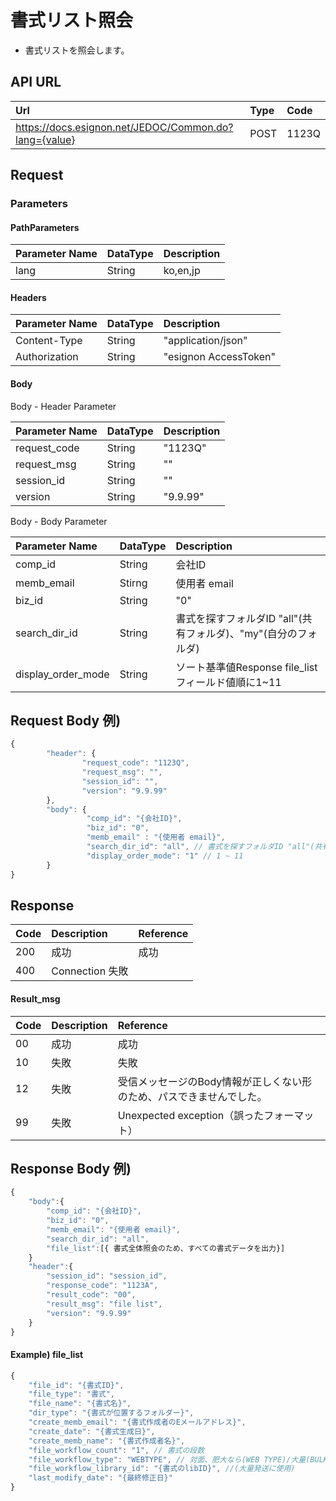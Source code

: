 # 書式リスト照会

* 書式リストを照会します。

## API URL

| Url | Type | **Code** |
| :--- | :--- | :--- |
| https://docs.esignon.net/JEDOC/Common.do?lang={value} | POST | 1123Q |

## Request

### Parameters

#### PathParameters

| **Parameter Name** | DataType | **Description** |
| :--- | :--- | :--- |
| lang | String | ko,en,jp |

####  Headers

| **Parameter Name**                         | DataType | **Description** |
| :--- | :--- | :--- |
| Content-Type | String | "application/json" |
| Authorization | String | "esignon AccessToken" |

####   Body 

  Body - Header Parameter

| **Parameter Name**                         | DataType | **Description** |
| :--- | :--- | :--- |
| request\_code | String | "1123Q" |
| request\_msg | String | "" |
| session\_id | String | "" |
| version | String | "9.9.99" |

  Body - Body Parameter

| **Parameter Name** | DataType | **Description** |
| :--- | :--- | :--- |
| comp\_id | String | 会社ID |
| memb\_email | Stirng | 使用者 email |
| biz\_id | String | "0" |
| search\_dir\_id | String | 書式を探すフォルダID "all"\(共有フォルダ\)、"my"\(自分のフォルダ\) |
| display\_order\_mode | String | ソート基準値Response file\_list フィールド値順に1~11 |

## Request Body 例\)

```javascript
{
        "header": {
                "request_code": "1123Q",
                "request_msg": "",
                "session_id": "",
                "version": "9.9.99"
        },
        "body": {
                 "comp_id": "{会社ID}",
                 "biz_id": "0",
                 "memb_email" : "{使用者 email}",
                 "search_dir_id": "all", // 書式を探すフォルダID "all"(共有フォルダ)、"my"(自分のフォルダ)
                 "display_order_mode": "1" // 1 ~ 11
        }
}

```

## Response

| Code | **Description** | **Reference** |
| :--- | :--- | :--- |
| 200 | 成功 | 成功 |
| 400 | Connection 失敗 |  |

#### Result\_msg

| Code | **Description** | **Reference** |
| :--- | :--- | :--- |
| 00 | 成功 | 成功 |
| 10 | 失敗 | 失敗 |
| 12 | 失敗 | 受信メッセージのBody情報が正しくない形のため、パスできませんでした。 |
| 99 | 失敗 | Unexpected exception（誤ったフォーマット） |

## Response Body 例\)

```javascript
{
	"body":{
		"comp_id": "{会社ID}",
		"biz_id": "0",
		"memb_email": "{使用者 email}",
		"search_dir_id": "all",
		"file_list":[{ 書式全体照会のため、すべての書式データを出力}]
	}
	"header":{
		"session_id": "session_id",
		"response_code": "1123A",
		"result_code": "00",
		"result_msg": "file list",
		"version": "9.9.99"
	}
}

```

#### Example\) file\_list

```javascript
{
	"file_id": "{書式ID}",
	"file_type": "書式",
	"file_name": "{書式名}",
	"dir_type": "{書式が位置するフォルダー}",
	"create_memb_email": "{書式作成者のEメールアドレス}",
	"create_date": "{書式生成日}",
	"create_memb_name": "{書式作成者名}",
	"file_workflow_count": "1", // 書式の段数
	"file_workflow_type": "WEBTYPE", // 対面、肥大なら(WEB TYPE)/大量(BULK)
	"file_workflow_library_id": "{書式のlibID}", //(大量発送に使用)
	"last_modify_date": "{最終修正日}"
}
```



